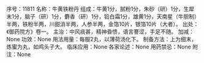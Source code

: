 序号：11811
名称：牛黄铁粉丹
组成：牛黄1分，腻粉1分，朱砂（研）1分，生犀末1分，脑子（研）1分，麝香（研）1分，铅白霜1分，雄黄1分，天南星（牛胆制）半两，铁粉半两，川甜消半两，人参半两，金箔10片，银箔10片（大者）。
出处：《御药院方》卷一。
主治：中风痰甚，精神昏愦，语言謇涩，手足不随。
加减：None
功效：None
用法用量：每服2丸，以薄荷汤化下。
制备方法：上为细末，炼蜜为丸，如鸡头子大。
临床应用：None
各家论述：None
用药禁忌：None
附注：None
